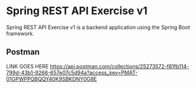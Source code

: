 # Spring REST API Exercise v1

Spring REST API Exercise v1 is a backend application using the Spring Boot framework.

## Postman

LINK GOES HERE
https://api.postman.com/collections/25273572-f81fb114-799d-43b1-9266-657e07c5d94a?access_key=PMAT-01GPWPPQBQQY40K9SBKDNY0G8E